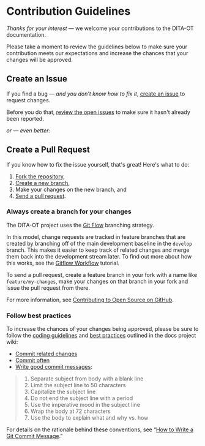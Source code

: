 # Contribution Guidelines

_Thanks for your interest_ — we welcome your contributions to the DITA-OT documentation. 

Please take a moment to review the guidelines below to make sure your contribution meets our expectations and increase the chances that your changes will be approved.

## Create an Issue

If you find a bug — _and you don’t know how to fix it_, [create an issue][1] to request changes.

Before you do that, [review the open issues][2] to make sure it hasn't already been reported.


_or — even better:_

## Create a Pull Request

If you know how to fix the issue yourself, that's great! Here's what to do:

1. [Fork the repository][3],
2. [Create a new branch][4], 
3. Make your changes on the new branch, and 
4. [Send a pull request][5]. 

### Always create a branch for your changes

The DITA-OT project uses the [Git Flow][6] branching strategy. 

In this model, change requests are tracked in feature branches that are created by branching off of the main development baseline in the `develop` branch. This makes it easier to keep track of related changes and merge them back into the development stream later. To find out more about how this works, see the [Gitflow Workflow][7] tutorial.

To send a pull request, create a feature branch in your fork with a name like `feature/my-changes`, make your changes on that branch in your fork and issue the pull request from there. 

For more information, see [Contributing to Open Source on GitHub][8].

### Follow best practices

To increase the chances of your changes being approved, please be sure to follow the [coding guidelines][9] and [best practices][10] outlined in the docs project wiki:

* [Commit related changes][11]
* [Commit often][12]
* [Write good commit messages][13]:

> 1. Separate subject from body with a blank line
> 2. Limit the subject line to 50 characters
> 3. Capitalize the subject line
> 4. Do not end the subject line with a period
> 5. Use the imperative mood in the subject line
> 6. Wrap the body at 72 characters
> 7. Use the body to explain what and why vs. how

For details on the rationale behind these conventions, see “[How to Write a Git Commit Message][14].”


[1]:	https://github.com/dita-ot/docs/issues/new
[2]:	https://github.com/dita-ot/docs/issues
[3]:	https://help.github.com/articles/fork-a-repo/
[4]:	https://help.github.com/articles/creating-and-deleting-branches-within-your-repository/
[5]:	https://help.github.com/articles/using-pull-requests/
[6]:	http://nvie.com/posts/a-successful-git-branching-model/
[7]:	https://www.atlassian.com/git/tutorials/comparing-workflows/gitflow-workflow
[8]:	https://guides.github.com/activities/contributing-to-open-source/
[9]:	https://github.com/dita-ot/docs/wiki/Coding-guidelines
[10]:	https://github.com/dita-ot/docs/wiki/Git-workflow#best-practices
[11]:	https://github.com/dita-ot/docs/wiki/Git-workflow#commit-related-changes
[12]:	https://github.com/dita-ot/docs/wiki/Git-workflow#commit-related-changes
[13]:	https://github.com/dita-ot/docs/wiki/Git-workflow#writing-good-commit-messages
[14]:	http://chris.beams.io/posts/git-commit/
